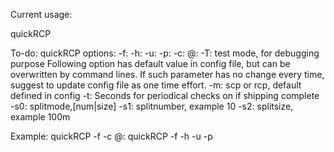 Current usage:

quickRCP <filename> <remote hostname or IP> <remote ogin> <remote path>

To-do:
quickRCP  options:
	-f:
	-h:
	-u:
	-p:
        -c: <remote ogin>@<remote hostname or IP>:<remote path>
	-T: test mode, for debugging purpose
Following option has default value in config file, but can be overwritten by command lines. If such parameter has no change every time, suggest to update config file as one time effort.
	-m: scp or rcp, default defined in config
	-t: Seconds for periodical checks on if shipping complete
	-s0: splitmode,[num|size]
	-s1: splitnumber, example 10
	-s2: splitsize, example 100m

Example:
quickRCP -f <filename> -c  <remote ogin>@<remote hostname or IP>:<remote path>
quickRCP -f <filename> -h <remote hostname or IP> -u <remote ogin> -p <remote path>

